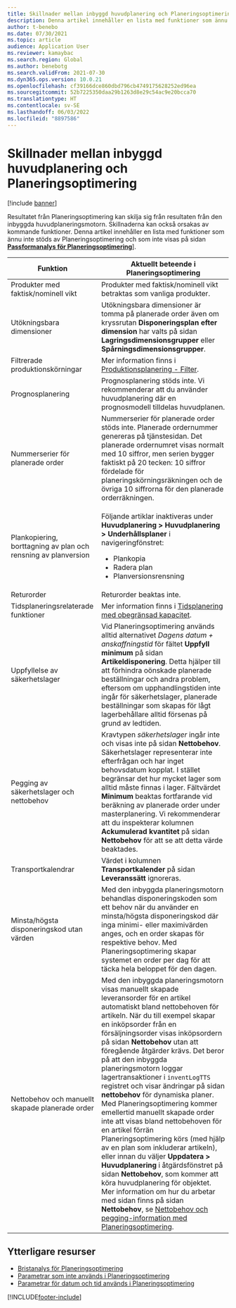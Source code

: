 ```yaml
---
title: Skillnader mellan inbyggd huvudplanering och Planeringsoptimering
description: Denna artikel innehåller en lista med funktioner som ännu inte stöds av Planeringsoptimering och som inte visas på analyssidan för Planeringsoptimering.
author: t-benebo
ms.date: 07/30/2021
ms.topic: article
audience: Application User
ms.reviewer: kamaybac
ms.search.region: Global
ms.author: benebotg
ms.search.validFrom: 2021-07-30
ms.dyn365.ops.version: 10.0.21
ms.openlocfilehash: cf39166dce860dbd796cb4749175628252ed96ea
ms.sourcegitcommit: 52b7225350daa29b1263d8e29c54ac9e20bcca70
ms.translationtype: HT
ms.contentlocale: sv-SE
ms.lasthandoff: 06/03/2022
ms.locfileid: "8897586"
---
```

# <a name="differences-between-built-in-master-planning-and-planning-optimization"></a>Skillnader mellan inbyggd huvudplanering och Planeringsoptimering

[!include [banner](../../includes/banner.md)]

Resultatet från Planeringsoptimering kan skilja sig från resultaten från den inbyggda huvudplaneringsmotorn. Skillnaderna kan också orsakas av kommande funktioner. Denna artikel innehåller en lista med funktioner som ännu inte stöds av Planeringsoptimering och som inte visas på sidan **[Passformanalys för Planeringsoptimering](planning-optimization-fit-analysis.md)**].

| Funktion | Aktuellt beteende i Planeringsoptimering |
|---|---|
| Produkter med faktisk/nominell vikt | Produkter med faktisk/nominell vikt betraktas som vanliga produkter.|
| Utökningsbara dimensioner | Utökningsbara dimensioner är tomma på planerade order även om kryssrutan **Disponeringsplan efter dimension** har valts på sidan **Lagringsdimensionsgrupper** eller **Spårningsdimensionsgrupper**. |
| Filtrerade produktionskörningar | Mer information finns i [Produktionsplanering - Filter](production-planning.md#filters). |
| Prognosplanering | Prognosplanering stöds inte. Vi rekommenderar att du använder huvudplanering där en prognosmodell tilldelas huvudplanen. |
| Nummerserier för planerade order | Nummerserier för planerade order stöds inte. Planerade ordernummer genereras på tjänstesidan. Det planerade ordernumret visas normalt med 10 siffror, men serien bygger faktiskt på 20 tecken: 10 siffror fördelade för planeringskörningsräkningen och de övriga 10 siffrorna för den planerade orderräkningen. |
| Plankopiering, borttagning av plan och rensning av planversion | <p>Följande artiklar inaktiveras under **Huvudplanering \> Huvudplanering \> Underhållsplaner** i navigeringfönstret:</p><ul><li>Plankopia</li><li>Radera plan</li><li>Planversionsrensning</li></ul> |
| Returorder | Returorder beaktas inte. |
| Tidsplaneringsrelaterade funktioner | Mer information finns i [Tidsplanering med obegränsad kapacitet](infinite-capacity-planning.md#limitations). |
| Uppfyllelse av säkerhetslager | Vid Planeringsoptimering används alltid alternativet *Dagens datum + anskaffningstid* för fältet **Uppfyll minimum** på sidan **Artikeldisponering**. Detta hjälper till att förhindra oönskade planerade beställningar och andra problem, eftersom om upphandlingstiden inte ingår för säkerhetslager, planerade beställningar som skapas för lågt lagerbehållare alltid försenas på grund av ledtiden. |
| Pegging av säkerhetslager och nettobehov | Kravtypen *säkerhetslager* ingår inte och visas inte på sidan **Nettobehov**. Säkerhetslager representerar inte efterfrågan och har inget behovsdatum kopplat. I stället begränsar det hur mycket lager som alltid måste finnas i lager. Fältvärdet **Minimum** beaktas fortfarande vid beräkning av planerade order under masterplanering. Vi rekommenderar att du inspekterar kolumnen **Ackumulerad kvantitet** på sidan **Nettobehov** för att se att detta värde beaktades. |
| Transportkalendrar | Värdet i kolumnen **Transportkalender** på sidan **Leveranssätt** ignoreras. |
| Minsta/högsta disponeringskod utan värden| Med den inbyggda planeringsmotorn behandlas disponeringskoden som ett behov när du använder en minsta/högsta disponeringskod där inga minimi- eller maximivärden anges, och en order skapas för respektive behov. Med Planeringsoptimering skapar systemet en order per dag för att täcka hela beloppet för den dagen.  |
| Nettobehov och manuellt skapade planerade order | Med den inbyggda planeringsmotorn visas manuellt skapade leveransorder för en artikel automatiskt bland nettobehoven för artikeln. När du till exempel skapar en inköpsorder från en försäljningsorder visas inköpsordern på sidan **Nettobehov** utan att föregående åtgärder krävs. Det beror på att den inbyggda planeringsmotorn loggar lagertransaktioner i `inventLogTTS` registret och visar ändringar på sidan **nettobehov** för dynamiska planer. Med Planeringsoptimering kommer emellertid manuellt skapade order inte att visas bland nettobehoven för en artikel förrän Planeringsoptimering körs (med hjälp av en plan som inkluderar artikeln), eller innan du väljer **Uppdatera \> Huvudplanering** i åtgärdsfönstret på sidan **Nettobehov**, som kommer att köra huvudplanering för objektet. Mer information om hur du arbetar med sidan finns på sidan **Nettobehov**, se [Nettobehov och pegging-information med Planeringsoptimering](net-requirements.md). |

## <a name="additional-resources"></a>Ytterligare resurser

- [Bristanalys för Planeringsoptimering](planning-optimization-fit-analysis.md)
- [Parametrar som inte används i Planeringsoptimering](not-used-parameters.md)
- [Parametrar för datum och tid används i Planeringsoptimering](date-time-used.md)

[!INCLUDE[footer-include](../../../includes/footer-banner.md)]
